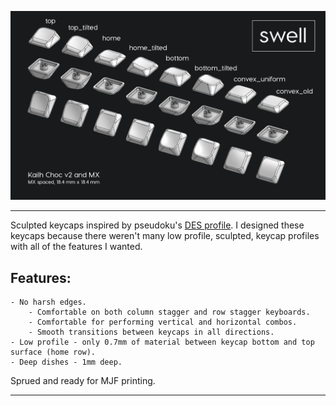 ![cover_photo](photos/1.png)

***

Sculpted keycaps inspired by pseudoku's [DES profile](https://github.com/pseudoku/PseudoMakeMeKeyCapProfiles). 
I designed these keycaps because there weren't many low profile, sculpted, keycap profiles with all of the features I wanted.

## Features:
    - No harsh edges.
        - Comfortable on both column stagger and row stagger keyboards. 
        - Comfortable for performing vertical and horizontal combos.
        - Smooth transitions between keycaps in all directions.
    - Low profile - only 0.7mm of material between keycap bottom and top surface (home row).
    - Deep dishes - 1mm deep.

Sprued and ready for MJF printing.

***
